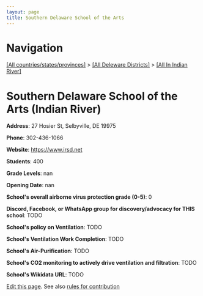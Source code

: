 ```yaml
---
layout: page
title: Southern Delaware School of the Arts
---
```

# Navigation

[[All countries/states/provinces]](../../..) > [[All Deleware Districts]](../..) > [[All In Indian River]](..)

# Southern Delaware School of the Arts (Indian River)

**Address**: 27 Hosier St, Selbyville, DE 19975

**Phone**: 302-436-1066

**Website**: <https://www.irsd.net>

**Students**: 400

**Grade Levels**: nan

**Opening Date**: nan

**School's overall airborne virus protection grade (0-5)**: 0

**Discord, Facebook, or WhatsApp group for discovery/advocacy for THIS school**: TODO

**School's policy on Ventilation**: TODO

**School's Ventilation Work Completion**: TODO

**School's Air-Purification**: TODO

**School's CO2 monitoring to actively drive ventilation and filtration**: TODO

**School's Wikidata URL**: TODO


[Edit this page](https://github.com/ventilate-schools/DE/edit/main/./Indian_River/Southern_Delaware_School_of_the_Arts.md). See also [rules for contribution](../../../contribution-rules/)